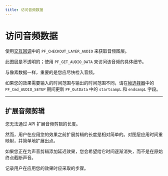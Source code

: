```yaml
---
title: 访问音频数据
---
```

# 访问音频数据

使用[交互回调](../../effect-details/interaction-callback-functions)中的 `PF_CHECKOUT_LAYER_AUDIO` 来获取音频图层。

此图层是不透明的；使用 `PF_GET_AUDIO_DATA` 来访问该音频的具体细节。

与像素数据一样，重要的是您应尽快检入音频。

如果您的效果需要输入的时间范围与输出的时间范围不同，请在[帧选择器](../effect-basics/command-selectors.md#frame-selectors)中的 `PF_Cmd_AUDIO_SETUP` 期间更新 `PF_OutData` 中的 `startsampL` 和 `endsampL` 字段。

---

## 扩展音频剪辑

您无法通过 API 扩展音频剪辑的长度。

然而，用户在应用您的效果之前扩展剪辑的长度是相对简单的。对图层应用时间重映射，并简单地扩展出点。

如果您正在为声音剪辑添加延迟效果，您会希望给它时间逐渐消失，而不是在原始终点截断声音。

记录用户在应用您的效果时应采取的步骤。